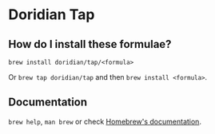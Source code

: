 # Doridian Tap

## How do I install these formulae?

`brew install doridian/tap/<formula>`

Or `brew tap doridian/tap` and then `brew install <formula>`.

## Documentation

`brew help`, `man brew` or check [Homebrew's documentation](https://docs.brew.sh).
